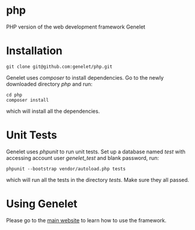 # php
PHP version of the web development framework Genelet

# Installation
```
git clone git@github.com:genelet/php.git
```
Genelet uses _composer_ to install dependencies. Go to the newly downloaded directory _php_ and run:
```
cd php
composer install
```
which will install all the dependencies.

# Unit Tests

Genelet uses _phpunit_ to run unit tests. Set up a database named _test_ with accessing account user *genelet_test* and blank password, run:
```
phpunit --bootstrap vendor/autoload.php tests
```
which will run all the tests in the directory _tests_. Make sure they all passed.

# Using Genelet 

Please go to the [main website](http://www.genelet.com) to learn how to use the framework.
